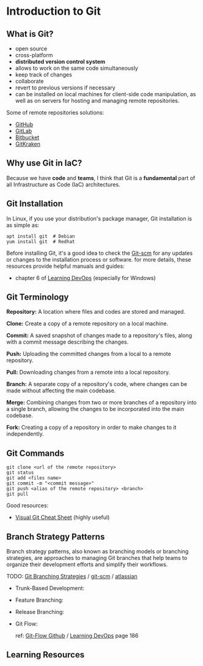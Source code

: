 # Introduction to Git

## What is Git?

- open source
- cross-platform
- **distributed version control system**
- allows to work on the same code simultaneously
- keep track of changes
- collaborate
- revert to previous versions if necessary
- can be installed on local machines for client-side code manipulation, as well as on servers for hosting and managing remote repositories.

Some of remote repositories solutions:

- [GitHub](https://github.com)
- [GitLab](https://gitlab.com)
- [Bitbucket](https://bitbucket.org)
- [GitKraken](https://www.gitkraken.com/)

## Why use Git in IaC?

Because we have **code** and **teams**, I think that Git is a **fundamental** part of all Infrastructure as Code (IaC) architectures.

## Git Installation

In Linux, if you use your distribution's package manager, Git installation is as simple as:

```
apt install git  # Debian
yum install git  # Redhat
```

Before installing Git, it's a good idea to check the [Git-scm](https://git-scm.com/downloads) for any updates or changes to the installation process or software.
for more details, these resources provide helpful manuals and guides:

- chapter 6 of [Learning DevOps](../../IaC_resources/LearningDevOps_MikaelKrief_Packt.md) (especially for Windows)

## Git Terminology

**Repository:** A location where files and codes are stored and managed.

**Clone:**  Create a copy of a remote repository on a local machine.

**Commit:** A saved snapshot of changes made to a repository's files, along with a commit message describing the changes.

**Push:** Uploading the committed changes from a local to a remote repository.

**Pull:** Downloading changes from a remote into a local repository.

**Branch:** A separate copy of a repository's code, where changes can be made without affecting the main codebase.

**Merge:** Combining changes from two or more branches of a repository into a single branch, allowing the changes to be incorporated into the main codebase.

**Fork:** Creating a copy of a repository in order to make changes to it independently.

## Git Commands

```
git clone <url of the remote repository>
git status
git add <files name>
git commit -m "<commit message>"
git push <alias of the remote repository> <branch>
git pull
```

Good resources:

- [Visual Git Cheat Sheet](https://ndpsoftware.com/git-cheatsheet.htm) (highly useful)

## Branch Strategy Patterns

Branch strategy patterns, also known as branching models or branching strategies, are approaches to managing Git branches that help teams to organize their development efforts and simplify their workflows.

TODO: [Git Branching Strategies](https://tilburgsciencehub.com/building-blocks/collaborate-and-share-your-work/use-github/git-branching-strategies/) / [git-scm](https://git-scm.com/book/en/v2/Git-Branching-Branches-in-a-Nutshell) / [atlassian](https://www.atlassian.com/git/tutorials/comparing-workflows)

- Trunk-Based Development:
- Feature Branching:
- Release Branching:
- Git Flow:

    ref: [Git-Flow Github](https://github.com/nvie/gitflow) / [Learning DevOps](../../IaC_resources/LearningDevOps_MikaelKrief_Packt.md) page 186

## Learning Resources
